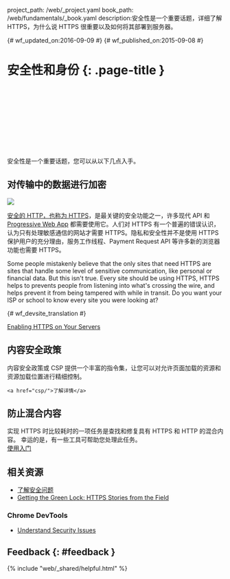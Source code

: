 project_path: /web/_project.yaml book_path: /web/fundamentals/_book.yaml description:安全性是一个重要话题，详细了解 HTTPS，为什么说 HTTPS 很重要以及如何将其部署到服务器。

{# wf_updated_on:2016-09-09 #} {# wf_published_on:2015-09-08 #}

# 安全性和身份 {: .page-title }

<div class="video-wrapper">
  <iframe class="devsite-embedded-youtube-video" data-video-id="pgBQn_z3zRE"
          data-autohide="1" data-showinfo="0" frameborder="0" allowfullscreen>
  </iframe>
</div>

安全性是一个重要话题，您可以从以下几点入手。

<div class="clearfix"></div>

## 对传输中的数据进行加密

<img src="/web/images/content-https-2x.jpg" class="attempt-right" />

[安全的 HTTP，也称为 HTTPS](encrypt-in-transit/why-https)，是最关键的安全功能之一，许多现代 API 和 [Progressive Web App](/web/progressive-web-apps/) 都需要使用它。人们对 HTTPS 有一个普遍的错误认识，认为只有处理敏感通信的网站才需要 HTTPS。隐私和安全性并不是使用 HTTPS 保护用户的充分理由，服务工作线程、Payment Request API 等许多新的浏览器功能也需要 HTTPS。

Some people mistakenly believe that the only sites that need HTTPS are sites that handle some level of sensitive communication, like personal or financial data. But this isn't true. Every site should be using HTTPS, HTTPS helps to prevents people from listening into what's crossing the wire, and helps prevent it from being tampered with while in transit. Do you want your ISP or school to know every site you were looking at?

{# wf_devsite_translation #}

[Enabling HTTPS on Your Servers](/web/fundamentals/security/encrypt-in-transit/enable-https)

<div class="attempt-left">
  <h2>内容安全政策</h2>
  <p>
    内容安全政策或 CSP 提供一个丰富的指令集，让您可以对允许页面加载的资源和资源加载位置进行精细控制。<br>


    <a href="csp/">了解详情</a>
  </p>
</div>

<div class="attempt-right">
  <h2>
    防止混合内容
  </h2>
  
  <p>
    实现 HTTPS 时比较耗时的一项任务是查找和修复具有 HTTPS 和 HTTP 的混合内容。 幸运的是，有一些工具可帮助您处理此任务。 <br /> <a href="prevent-mixed-content/what-is-mixed-content">使用入门 </a>
  </p>
</div>

<div style="clear:both"></div>

## 相关资源

* [了解安全问题](https://www.youtube.com/watch?v=tgEIo7ZSkbQ)
* [Getting the Green Lock: HTTPS Stories from the Field](https://www.youtube.com/watch?v=GoXgl9r0Kjk)

### Chrome DevTools

* [Understand Security Issues](/web/tools/chrome-devtools/security)

## Feedback {: #feedback }

{% include "web/_shared/helpful.html" %}